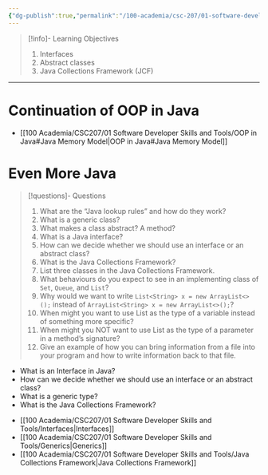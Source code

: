```yaml
---
{"dg-publish":true,"permalink":"/100-academia/csc-207/01-software-developer-skills-and-tools/week-3-interfaces-generics-and-the-java-collections-framework/","tags":["university","#lecture","#note","cs"],"created":"2024-09-18T16:31:35.500-04:00","updated":"2024-09-27T18:54:47.488-04:00"}
---
```


> [!info]- Learning Objectives
> 1. Interfaces
> 2. Abstract classes
> 3. Java Collections Framework (JCF)

---
# Continuation of OOP in Java

- [[100 Academia/CSC207/01 Software Developer Skills and Tools/OOP in Java#Java Memory Model\|OOP in Java#Java Memory Model]]

# Even More Java

> [!questions]- Questions
> 1. What are the “Java lookup rules” and how do they work?  
> 2. What is a generic class?  
> 3. What makes a class abstract? A method?  
> 4. What is a Java interface?  
> 5. How can we decide whether we should use an interface or an abstract class?  
> 6. What is the Java Collections Framework?  
> 7. List three classes in the Java Collections Framework.  
> 8. What behaviours do you expect to see in an implementing class of `Set`, `Queue`, and `List`?  
> 9. Why would we want to write `List<String> x = new ArrayList<>();` instead of `ArrayList<String> x = new ArrayList<>();`?
> 10. When might you want to use List as the type of a variable instead of something more specific?  
> 11. When might you NOT want to use List as the type of a parameter in a method’s signature?  
> 12. Give an example of how you can bring information from a file into your program and how to write information back to that file.

- What is an Interface in Java?
- How can we decide whether we should use an interface or an abstract class?
- What is a generic type?
- What is the Java Collections Framework?

<!-- break -->
- [[100 Academia/CSC207/01 Software Developer Skills and Tools/Interfaces\|Interfaces]]
- [[100 Academia/CSC207/01 Software Developer Skills and Tools/Generics\|Generics]]
- [[100 Academia/CSC207/01 Software Developer Skills and Tools/Java Collections Framework\|Java Collections Framework]]
